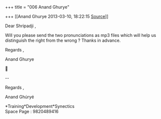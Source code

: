 +++
title = "006 Anand Ghurye"

+++
[[Anand Ghurye	2013-03-10, 18:22:15 [Source](https://groups.google.com/g/samskrita/c/mMWGGw_cB8w)]]



Dear Shripadji ,  
  
Will you please send the two pronunciations as mp3 files which will help us distinguish the right from the wrong ? Thanks in advance.  
  
Regards ,  
  
Anand Ghurye  



--  
  
  
  
Regards ,  
  
Anand Ghúryé  
  
\*Training\*Development\*Synectics  
Space Page : 9820489416  

